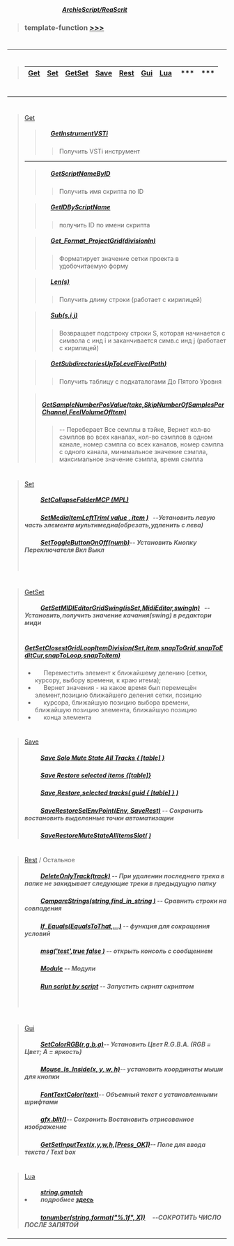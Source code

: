 ##### &nbsp;&nbsp;&nbsp;&nbsp;&nbsp;&nbsp;&nbsp;&nbsp;&nbsp;&nbsp;&nbsp;&nbsp;&nbsp;&nbsp;&nbsp;&nbsp;&nbsp;&nbsp;&nbsp;&nbsp;&nbsp;&nbsp;&nbsp;&nbsp;&nbsp;&nbsp;&nbsp;&nbsp;&nbsp;&nbsp;&nbsp;&nbsp;&nbsp;&nbsp;&nbsp;&nbsp;&nbsp;&nbsp;&nbsp;&nbsp;&nbsp;&nbsp;&nbsp;&nbsp;&nbsp;&nbsp;&nbsp;&nbsp;&nbsp;&nbsp;&nbsp;&nbsp;&nbsp;&nbsp;&nbsp;&nbsp;&nbsp;&nbsp;&nbsp;&nbsp;&nbsp;&nbsp;&nbsp;&nbsp;&nbsp;&nbsp;&nbsp;&nbsp;&nbsp;&nbsp;&nbsp;&nbsp;&nbsp;&nbsp;&nbsp;&nbsp;&nbsp;&nbsp;&nbsp;&nbsp;&nbsp;&nbsp;&nbsp;&nbsp;&nbsp;&nbsp;&nbsp;&nbsp;&nbsp;&nbsp;&nbsp;&nbsp;&nbsp;&nbsp;&nbsp;&nbsp;&nbsp;&nbsp;&nbsp;&nbsp;&nbsp;&nbsp;&nbsp;&nbsp;&nbsp;&nbsp;&nbsp;&nbsp;&nbsp;&nbsp;&nbsp;&nbsp;&nbsp;&nbsp;&nbsp;&nbsp;&nbsp;&nbsp;&nbsp;&nbsp;&nbsp;&nbsp;&nbsp;&nbsp;&nbsp;&nbsp;&nbsp;&nbsp;&nbsp;&nbsp;&nbsp;&nbsp;&nbsp;&nbsp;&nbsp;&nbsp;&nbsp;&nbsp;&nbsp;&nbsp;&nbsp;&nbsp;&nbsp;&nbsp;&nbsp;&nbsp;&nbsp;&nbsp;&nbsp;&nbsp;&nbsp;&nbsp;&nbsp;&nbsp;&nbsp;&nbsp;&nbsp;&nbsp;&nbsp;&nbsp;&nbsp;&nbsp;&nbsp;&nbsp;&nbsp;&nbsp;&nbsp;&nbsp;&nbsp;&nbsp;&nbsp;&nbsp;&nbsp;&nbsp;&nbsp;&nbsp;&nbsp;&nbsp;&nbsp;&nbsp;&nbsp;&nbsp;&nbsp;&nbsp;&nbsp;&nbsp;&nbsp;&nbsp;&nbsp;&nbsp;[***ArchieScript/ReaScrit***](https://github.com/ArchieScript/Archie_ReaScripts)


>### template-function [>>>](https://github.com/ArchieScript/template-function/tree/master/template-function)
>#
-------------------------------------------

>#
>
> [Get](https://github.com/ArchieScript/template-function/tree/master/template-function/Get) | [Set](https://github.com/ArchieScript/template-function/tree/master/template-function/Set) | [GetSet](https://github.com/ArchieScript/template-function/tree/master/template-function/GetSet) |[Save](https://github.com/ArchieScript/template-function/tree/master/template-function/Save) | [Rest](https://github.com/ArchieScript/template-function/tree/master/template-function/Rest)  | [Gui](https://github.com/ArchieScript/template-function/tree/master/template-function/Gui) | [Lua](https://github.com/ArchieScript/template-function/tree/master/template-function/Lua)  | *** | ***
> ------|-------|-------|------|-------|-------|------|-------|------                                                                                                                                                  
>#  
- - - - - - - - - - - - - - - - - - - - - - - - - - - - - - - - - - - - - - - - - - - - - - - - - - - - - - - - 
#


>[Get](https://github.com/ArchieScript/template-function/tree/master/template-function/Get)
>
>>##### &nbsp;&nbsp;&nbsp;&nbsp;&nbsp;                                                                                                  [GetInstrumentVSTi](https://github.com/ArchieScript/template-function/blob/master/template-function/Get/GetInstrumentVSTi.lua)
>>> Получить VSTi инструмент
> -----------------------------
>
>
>>##### &nbsp;&nbsp;&nbsp;&nbsp;&nbsp;                                                                                    [GetScriptNameByID](https://github.com/ArchieScript/template-function/blob/master/template-function/Get/GetScriptNameByID.lua)
>>> Получить имя скрипта по ID
>
>
>>##### &nbsp;&nbsp;&nbsp;&nbsp;&nbsp;                                                                                  [GetIDByScriptName](https://github.com/ArchieScript/template-function/blob/master/template-function/Get/GetIDByScriptName.lua)
>>> получить ID по имени скрипта
>
>
>>##### &nbsp;&nbsp;&nbsp;&nbsp;&nbsp;                                                                          [Get_Format_ProjectGrid(divisionIn)](https://github.com/ArchieScript/template-function/blob/master/template-function/Get/Get_Format_ProjectGrid.lua)
>>> Форматирует значение сетки проекта в удобочитаемую форму
>
>
>>##### &nbsp;&nbsp;&nbsp;&nbsp;&nbsp;                                                                                            [Len(s)](https://github.com/ArchieScript/template-function/blob/master/template-function/Get/Len.lua)
>>> Получить длину строки (работает с кирилицей)
>
>
>>##### &nbsp;&nbsp;&nbsp;&nbsp;&nbsp;                                                                                        [Sub(s,i,j)](https://github.com/ArchieScript/template-function/blob/master/template-function/Get/Sub.lua) 
>>> Возвращает подстроку строки S, которая начинается с символа с инд i и заканчивается симв.с инд j (работает с кирилицей)   
>
>
>>##### &nbsp;&nbsp;&nbsp;&nbsp;&nbsp;                                                                          [GetSubdirectoriesUpToLevelFive(Path)](https://github.com/ArchieScript/template-function/blob/master/template-function/Get/GetSubdirectoriesUpToLevelFive.lua) 
>>> Получить таблицу с подкаталогами До Пятого Уровня 
>
>
>>##### &nbsp;&nbsp;&nbsp;&nbsp;&nbsp;                                          [GetSampleNumberPosValue(take,SkipNumberOfSamplesPerChannel,FeelVolumeOfItem)](https://github.com/ArchieScript/template-function/blob/master/template-function/Get/GetSampleNumberPosValue.lua) 
>>> -- Переберает Все семплы в тэйке, Вернет кол-во сэмплов во всех каналах, кол-во сэмплов в одном канале, номер сэмпла со всех каналов, номер сэмпла с одного канала, минимальное значение сэмпла, максимальное значение сэмпла, время сэмпла
#
#



>[Set](https://github.com/ArchieScript/template-function/tree/master/template-function/Set)
>
>##### &nbsp;&nbsp;&nbsp;&nbsp;&nbsp;&nbsp;&nbsp;&nbsp;&nbsp;&nbsp;                                                                             [SetCollapseFolderMCP (MPL)](https://github.com/ArchieScript/template-function/blob/master/template-function/Set/SetCollapseFolderMCP%20(MPL).lua)
>
>##### &nbsp;&nbsp;&nbsp;&nbsp;&nbsp;&nbsp;&nbsp;&nbsp;&nbsp;&nbsp;                                                                             [SetMediaItemLeftTrim( value , item )](https://github.com/ArchieScript/template-function/blob/master/template-function/Set/SetMediaItemLeftTrim(value%2Citem).lua) &nbsp;&nbsp;--_Установить левую часть элемента мультимедиа(обрезать,удленить с    лева)_
>
>
>##### &nbsp;&nbsp;&nbsp;&nbsp;&nbsp;&nbsp;&nbsp;&nbsp;&nbsp;&nbsp;                                                                            [SetToggleButtonOnOff(numb)](https://github.com/ArchieScript/template-function/blob/master/template-function/Set/SetToggleButtonOnOff.lua)-- Установить  Кнопку Переключателя Вкл Выкл
>
>##### &nbsp;&nbsp;&nbsp;&nbsp;&nbsp;&nbsp;&nbsp;&nbsp;&nbsp;&nbsp;  
>

>
>

>

#
#



>[GetSet](https://github.com/ArchieScript/template-function/tree/master/template-function/GetSet) 
>
>##### &nbsp;&nbsp;&nbsp;&nbsp;&nbsp;&nbsp;&nbsp;&nbsp;&nbsp;&nbsp;                                                                            [GetSetMIDIEditorGridSwing(isSet,MidiEditor,swingIn)](https://github.com/ArchieScript/template-function/blob/master/template-function/GetSet/GetSetMIDIEditorGridSwing.lua) &nbsp;&nbsp;-- Установить,получить значение качания(swing) в редактори миди
>
>##### &nbsp;&nbsp;&nbsp;&nbsp;&nbsp;&nbsp;&nbsp;&nbsp;&nbsp;&nbsp;   [GetSetClosestGridLoopItemDivision(Set,item,snapToGrid,snapToEditCur,snapToLoop,snapToitem)](https://github.com/ArchieScript/template-function/blob/master/template-function/GetSet/GetSetClosestGridLoopItemDivision.lua)
> - &nbsp;&nbsp;&nbsp;&nbsp; Переместить элемент к ближайшему делению (сетки, курсору, выбору времени, к краю итема); 
> - &nbsp;&nbsp;&nbsp;&nbsp; Вернет значения - на какое время был перемещён элемент,позицию ближайшего деления сетки, позицию  
> - &nbsp;&nbsp;&nbsp;&nbsp; курсора, ближайшую позицию выбора   времени, ближайшую позицию элемента, ближайшую позицию  
> - &nbsp;&nbsp;&nbsp;&nbsp; конца элемента
>
>
>

#
#



>[Save](https://github.com/ArchieScript/template-function/tree/master/template-function/Save) 
>
>
>##### &nbsp;&nbsp;&nbsp;&nbsp;&nbsp;&nbsp;&nbsp;&nbsp;&nbsp;&nbsp;                                                                             [Save Solo Mute State All Tracks { [table] }](https://github.com/ArchieScript/template-function/blob/master/template-function/Save/Save%20Solo%20Mute%20State%20All%20Tracks%20%7B%20%5B%20table%20%5D%20%7D.lua)
>
>##### &nbsp;&nbsp;&nbsp;&nbsp;&nbsp;&nbsp;&nbsp;&nbsp;&nbsp;&nbsp;                                                                             [Save Restore selected items   {[table]}](https://github.com/ArchieScript/template-function/blob/master/template-function/Save/Save%20Restore%20selected%20items%20%20%20%7B%5Btable%5D%7D.lua)
>
>##### &nbsp;&nbsp;&nbsp;&nbsp;&nbsp;&nbsp;&nbsp;&nbsp;&nbsp;&nbsp;                                                                             [Save,Restore,selected tracks( guid { [table] } )](https://github.com/ArchieScript/template-function/blob/master/template-function/Save/Save%20restore%20selected%20tracks%20%7B%5Btablep%5D%7D.lua)
>
>##### &nbsp;&nbsp;&nbsp;&nbsp;&nbsp;&nbsp;&nbsp;&nbsp;&nbsp;&nbsp;                                                                            [SaveRestoreSelEnvPoint(Env, SaveRest)](https://github.com/ArchieScript/template-function/blob/master/template-function/Save/SaveRestoreSelEnvPoint.lua) -- Сохранить востановить выделенные точки автоматизации
>
>##### &nbsp;&nbsp;&nbsp;&nbsp;&nbsp;&nbsp;&nbsp;&nbsp;&nbsp;&nbsp;                                                                            [SaveRestoreMuteStateAllItemsSlot( )](https://github.com/ArchieScript/template-function/blob/master/template-function/Save/Save%20Solo%20Mute%20State%20All%20Items%2C%20Slot.lua)
>
>
#
#




>[Rest](https://github.com/ArchieScript/template-function/tree/master/template-function/Rest) / Остальное
>
>##### &nbsp;&nbsp;&nbsp;&nbsp;&nbsp;&nbsp;&nbsp;&nbsp;&nbsp;&nbsp;                                                                             [DeleteOnlyTrack(track)](https://github.com/ArchieScript/template-function/blob/master/template-function/Rest/DeleteOnlyTrack(track).lua ) -- При удалении последнего трека в папке не закидывает следующие треки в предыдущую папку 
>
>##### &nbsp;&nbsp;&nbsp;&nbsp;&nbsp;&nbsp;&nbsp;&nbsp;&nbsp;&nbsp;                                                                            [CompareStrings(string,find_in_string )](https://github.com/ArchieScript/template-function/blob/master/template-function/Rest/CompareStrings.lua) -- Сравнить строки на совпадения
>
>##### &nbsp;&nbsp;&nbsp;&nbsp;&nbsp;&nbsp;&nbsp;&nbsp;&nbsp;&nbsp;                                                                            [If_Equals(EqualsToThat,...)](https://github.com/ArchieScript/template-function/blob/master/template-function/Rest/If_Equals.lua) -- функция для сокращения условий  
>
>##### &nbsp;&nbsp;&nbsp;&nbsp;&nbsp;&nbsp;&nbsp;&nbsp;&nbsp;&nbsp;                                                                            [msg('test',true false )](https://github.com/ArchieScript/template-function/blob/master/template-function/Rest/msg.lua) -- открыть консоль с сообщением
>
>##### &nbsp;&nbsp;&nbsp;&nbsp;&nbsp;&nbsp;&nbsp;&nbsp;&nbsp;&nbsp;                                                                            [Module](https://github.com/ArchieScript/template-function/blob/master/template-function/Rest/Module.lua) --  Модули
>
>##### &nbsp;&nbsp;&nbsp;&nbsp;&nbsp;&nbsp;&nbsp;&nbsp;&nbsp;&nbsp;                                                                            [Run script by script](https://github.com/ArchieScript/template-function/blob/master/template-function/Rest/Run%20script%20by%20script.lua) -- Запустить скрипт скриптом  
>
>##### &nbsp;&nbsp;&nbsp;&nbsp;&nbsp;&nbsp;&nbsp;&nbsp;&nbsp;&nbsp; 
>
>
>
>


#
#



>[Gui](https://github.com/ArchieScript/template-function/tree/master/template-function/Gui) 
>
>##### &nbsp;&nbsp;&nbsp;&nbsp;&nbsp;&nbsp;&nbsp;&nbsp;&nbsp;&nbsp;                                                                            [SetColorRGB(r,g,b,a)](https://github.com/ArchieScript/template-function/blob/master/template-function/Gui/SetColorRGB.lua)-- Установить  Цвет R.G.B.A. (RGB = Цвет; A = яркость) 
>
>##### &nbsp;&nbsp;&nbsp;&nbsp;&nbsp;&nbsp;&nbsp;&nbsp;&nbsp;&nbsp;                                                                            [Mouse_Is_Inside(x, y, w, h)](https://github.com/ArchieScript/template-function/blob/master/template-function/Gui/Mouse_Is_Inside.lua)-- установить координаты мыши для кнопки
>
>##### &nbsp;&nbsp;&nbsp;&nbsp;&nbsp;&nbsp;&nbsp;&nbsp;&nbsp;&nbsp;                                                                            [FontTextColor(text)](https://github.com/ArchieScript/template-function/blob/master/template-function/Gui/FontTextColor.lua)-- Объемный текст с установленными шрифтами
>
>##### &nbsp;&nbsp;&nbsp;&nbsp;&nbsp;&nbsp;&nbsp;&nbsp;&nbsp;&nbsp;                                                                             [gfx.blit()](https://github.com/ArchieScript/template-function/blob/master/template-function/Gui/Blit.lua)-- Сохронить Востановить отрисованное изображение
>
>##### &nbsp;&nbsp;&nbsp;&nbsp;&nbsp;&nbsp;&nbsp;&nbsp;&nbsp;&nbsp;                                                                            [GetSetInputText(x,y,w,h,[Press_OK])](https://github.com/ArchieScript/template-function/blob/master/template-function/Gui/GetSetInputText.lua)-- Поле для ввода текста / Text box
>
>
>
>
>
>
#
#



>[Lua](https://github.com/ArchieScript/template-function/tree/master/template-function/Lua)
>
>##### &nbsp;&nbsp;&nbsp;&nbsp;&nbsp;&nbsp;&nbsp;&nbsp;&nbsp;&nbsp;                                                                            [string.gmatch](https://github.com/ArchieScript/template-function/blob/master/template-function/Lua/string.gmatchstring.gmatch.lua) <li>&nbsp;&nbsp;&nbsp;&nbsp; _подробнее [здесь](http://uopilot.tati.pro/index.php?title=String.gmatch_(Lua))_ </li> 
>
>##### &nbsp;&nbsp;&nbsp;&nbsp;&nbsp;&nbsp;&nbsp;&nbsp;&nbsp;&nbsp;                                                                            [tonumber(string.format("%.1f", X))](https://github.com/ArchieScript/template-function/blob/master/template-function/Lua/tonumber-string.format-.1f-%20user_input_str.lua) &nbsp;&nbsp;&nbsp;&nbsp;--СОКРОТИТЬ ЧИСЛО ПОСЛЕ ЗАПЯТОЙ
>





 
---
